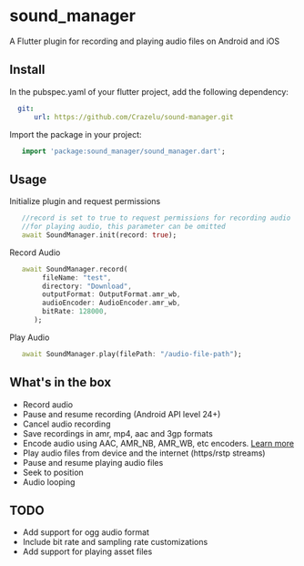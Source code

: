 # sound_manager

A Flutter plugin for recording and playing audio files on Android and iOS

## Install

In the pubspec.yaml of your flutter project, add the following dependency:

```yaml
  git:
      url: https://github.com/Crazelu/sound-manager.git
  ```
  
Import the package in your project:

```dart
   import 'package:sound_manager/sound_manager.dart';
```
  
## Usage

Initialize plugin and request permissions

```dart
   //record is set to true to request permissions for recording audio
   //for playing audio, this parameter can be omitted
   await SoundManager.init(record: true);
 ```
 
Record Audio

```dart
   await SoundManager.record(
        fileName: "test",
        directory: "Download",
        outputFormat: OutputFormat.amr_wb,
        audioEncoder: AudioEncoder.amr_wb,
        bitRate: 128000,
      );
```

Play Audio 

```dart
   await SoundManager.play(filePath: "/audio-file-path");
```

## What's in the box
- Record audio
- Pause and resume recording (Android API level 24+)
- Cancel audio recording
- Save recordings in amr, mp4, aac and 3gp formats
- Encode audio using AAC, AMR_NB, AMR_WB, etc encoders. [Learn more](https://developer.android.com/reference/android/media/MediaRecorder.AudioEncoder)
- Play audio files from device and the internet (https/rstp streams)
- Pause and resume playing audio files
- Seek to position
- Audio looping

## TODO
- Add support for ogg audio format
- Include bit rate and sampling rate customizations
- Add support for playing asset files
